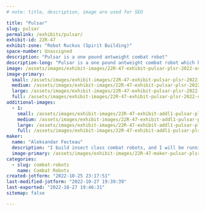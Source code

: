 ```yaml
---
# note: title, description, image are used for SEO

title: "Pulsar"
slug: pulsar
permalink: /exhibits/pulsar/
exhibit-id: 22R-47
exhibit-zone: "Robot Ruckus (Spirit Building)"
space-number: Unassigned
description: "Pulsar is a one pound antweight combat robot"
description-long: "Pulsar is a one pound antweight combat robot which has had a lot of success in past events. With a lot of new tweaks, Pulsar will be a very different robot than it was at the last event it competed in."
image: /assets/images/exhibit-images/22R-47-exhibit-pulsar-plsr-2022-oct-24-12-55-05am-000-customizedview3532053256-large.png
image-primary: 
  small: /assets/images/exhibit-images/22R-47-exhibit-pulsar-plsr-2022-oct-24-12-55-05am-000-customizedview3532053256-small.png
  medium: /assets/images/exhibit-images/22R-47-exhibit-pulsar-plsr-2022-oct-24-12-55-05am-000-customizedview3532053256-medium.png
  large: /assets/images/exhibit-images/22R-47-exhibit-pulsar-plsr-2022-oct-24-12-55-05am-000-customizedview3532053256-large.png
  full: /assets/images/exhibit-images/22R-47-exhibit-pulsar-plsr-2022-oct-24-12-55-05am-000-customizedview3532053256-full.png
additional-images: 
  - 1:
    small: /assets/images/exhibit-images/22R-47-exhibit-addl1-pulsar-plsr-2022-oct-24-12-54-27am-000-customizedview21106873413-small.png
    medium: /assets/images/exhibit-images/22R-47-exhibit-addl1-pulsar-plsr-2022-oct-24-12-54-27am-000-customizedview21106873413-medium.png
    large: /assets/images/exhibit-images/22R-47-exhibit-addl1-pulsar-plsr-2022-oct-24-12-54-27am-000-customizedview21106873413-large.png
    full: /assets/images/exhibit-images/22R-47-exhibit-addl1-pulsar-plsr-2022-oct-24-12-54-27am-000-customizedview21106873413-full.png
maker: 
  name: "Aleksandar Fecteau"
  description: "I build insect class combat robots, and I will be running a one pound antweight named Pulsar"
  image-primary: /assets/images/exhibit-images/22R-47-maker-pulsar-plsr-2022-oct-24-12-56-13am-000-customizedview18533377302-medium.png
categories: 
  - slug: combat-robots
    name: Combat Robots
created-jotform: "2022-10-25 23:17:51"
last-modified-jotform: "2022-10-27 19:39:39"
last-exported: "2022-10-27 19:46:31"
sitemap: false

---
```

